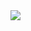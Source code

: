 <a href="https://github.com/anuraghazra/github-readme-stats">
  <img align="left" src="https://github-readme-stats.vercel.app/api?username=aj1m0n&count_private=true&show_icons=true&theme=gruvbox" />
</a>
